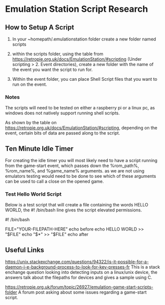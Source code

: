 # Emulation Station Script Research

## How to Setup A Script

1. In your ~homepath/.emulationstation folder create a new folder named scripts

2. within the scripts folder, using the table from https://retropie.org.uk/docs/EmulationStation/#scripting (Under scripting > 2. Event directories), create a new folder with the name of the event you want the script to run for.

3. Within the event folder, you can place Shell Script files that you want to run on the event.

### Notes

The scripts will need to be tested on either a raspberry pi or a linux pc, as windows does not natively support running shell scripts.

As shown by the table on https://retropie.org.uk/docs/EmulationStation/#scripting, depending on the event, certain bits of data are passed along to the script.

## Ten Minute Idle Timer

For creating the idle timer you will most likely need to have a script running from the game-start event, which passes down the %rom_path%, %rom_name%, and %game_name% arguments. as we are not using emulators testing would need to be done to see which of these arguments can be used to call a close on the opened game.

### Test Hello World Script

Below is a test script that will create a file containing the words HELLO WORLD, the #! /bin/bash line gives the script elevated permissions.
  
  #! /bin/bash

  FILE="YOUR-FILEPATH-HERE"
  echo before
  echo HELLO WORLD >> "$FILE"
  echo "$*" >> "$FILE"
  echo after

## Useful Links

https://unix.stackexchange.com/questions/94322/is-it-possible-for-a-daemon-i-e-background-process-to-look-for-key-presses-fr
This is a stack enchange question looking into detecting inputs on a linux/unix device, the answers talk about the filepaths for devices and gives a sample using C.

https://retropie.org.uk/forum/topic/26927/emulation-game-start-scripts-folder
A forum post asking about some issues regarding a game-start script.

